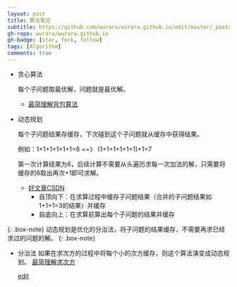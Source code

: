 ```yaml
---
layout: post
title: 算法笔记
subtitle: https://github.com/wurara/wurara.github.io/edit/master/_posts/2022-12-30-Algorithm.md
gh-repo: wurara/wurara.github.io
gh-badge: [star, fork, follow]
tags: [Algorithm]
comments: true
---
```


- 贪心算法

  每个子问题取最优解，问题就是最优解。
  - [最简理解背包算法](https://github.com/trekhleb/javascript-algorithms/tree/master/src/algorithms/sets/knapsack-problem)
  
- 动态规划

  每个子问题结果存缓存，下次碰到这个子问题就从缓存中获得结果。
  
  例如：1+1+1+1+1+1=6 ==》 (1+1+1+1+1+1)+1=7
  
  第一次计算结果为6，后续计算不需要从头遍历求每一次加法的解，只需要将缓存的6取出再次+1即可求解。
  
  - [好文章CSDN](https://blog.csdn.net/u013309870/article/details/75193592)
    - 自顶向下：在求算过程中缓存子问题结果（合并的子问题结果如1+1+1=3的结果）并缓存
    - 自底向上：在求算前算出每个子问题的结果并缓存
 
 {: .box-note} 
 动态规划是优化的分治法，将子问题的结果缓存，不需要再求已经求过的问题的解。
 {: .box-note} 
 
- 分治法
  如果在求次方的过程中将每个小的次方缓存，则这个算法演变成动态规划。
  [最简理解求次方](https://github.com/trekhleb/javascript-algorithms/tree/master/src/algorithms/math/fast-powering)

  [edit](https://github.com/wurara/wurara.github.io/edit/master/_posts/2022-12-30-Algorithm.md)
